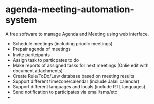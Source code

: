 agenda-meeting-automation-system
================================

A free software to manage Agenda and Meeting using web interface. 

* Schedule meetings (including priodic meetings)
* Prepair agenda of meetings
* Invite paritcipants
* Assign task to particpates to do
* Make reports of assigned tasks for next meetings (Onlie edit with document attachments)
* Create Rule/ToDo/Law database based on meeting results
* Support different timezone/calendar (include Jalali calendar)
* Support different languages and locals (include RTL languages)
* Send notification to participates via email/sms/etc
* 
